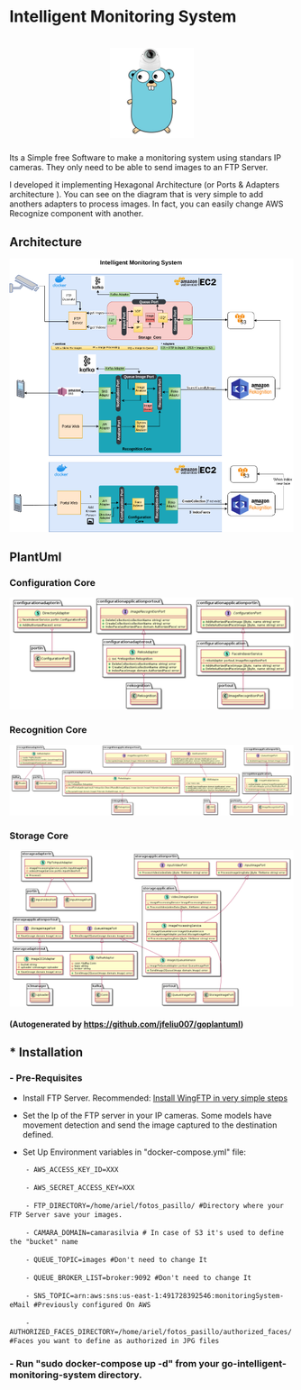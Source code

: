 # Intelligent Monitoring System

<h1 align="center"><img alt="gopher-camera" src="documentation/gopher.png"/></h1>

Its a Simple free Software to make a monitoring system using standars IP cameras. They only need to be able to send images to an FTP Server.

I developed it implementing Hexagonal Architecture (or Ports & Adapters architecture ). You can see on the diagram that is very simple to add anothers adapters to process images. In fact, you can easily change AWS Recognize component with another.

## Architecture
![Architecture](documentation/Architecture.png)

## PlantUml

### Configuration Core
![Configuration Core](documentation/puml/configuration-core.png)
### Recognition Core
![Recognition Core](documentation/puml/recognition-core.png)
### Storage Core
![Storage Core](documentation/puml/storage-core.png)

#### (Autogenerated by https://github.com/jfeliu007/goplantuml)

## * Installation

### - Pre-Requisites

* Install FTP Server. Recommended: [Install WingFTP in very simple steps](documentation/wingFTP/README.md)

* Set the Ip of the FTP server in your IP cameras. Some models have movement detection and send the image captured to the destination defined.

* Set Up Environment variables in "docker-compose.yml" file:

```
    - AWS_ACCESS_KEY_ID=XXX

    - AWS_SECRET_ACCESS_KEY=XXX

    - FTP_DIRECTORY=/home/ariel/fotos_pasillo/ #Directory where your FTP Server save your images.

    - CAMARA_DOMAIN=camarasilvia # In case of S3 it's used to define the "bucket" name

    - QUEUE_TOPIC=images #Don't need to change It

    - QUEUE_BROKER_LIST=broker:9092 #Don't need to change It

    - SNS_TOPIC=arn:aws:sns:us-east-1:491728392546:monitoringSystem-eMail #Previously configured On AWS

    - AUTHORIZED_FACES_DIRECTORY=/home/ariel/fotos_pasillo/authorized_faces/ #Faces you want to define as authorized in JPG files  
```
### - Run "sudo docker-compose up -d" from your go-intelligent-monitoring-system directory.
